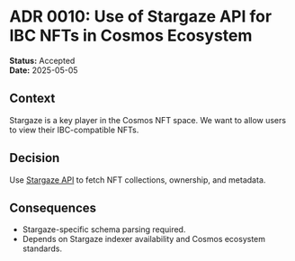 # ADR 0010: Use of Stargaze API for IBC NFTs in Cosmos Ecosystem

**Status:** Accepted  
**Date:** 2025-05-05  

## Context  
Stargaze is a key player in the Cosmos NFT space. We want to allow users to view their IBC-compatible NFTs.

## Decision  
Use [Stargaze API](http://nft-api.mainnet.stargaze-apis.com/) to fetch NFT collections, ownership, and metadata.

## Consequences  
- Stargaze-specific schema parsing required.
- Depends on Stargaze indexer availability and Cosmos ecosystem standards.
